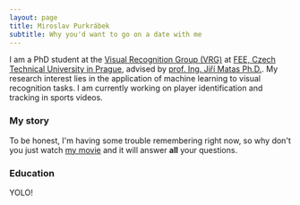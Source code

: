 ```yaml
---
layout: page
title: Miroslav Purkrábek
subtitle: Why you'd want to go on a date with me
---
```


I am a PhD student at the <a href='https://cyber.felk.cvut.cz/research/groups-teams/vrg/'>Visual Recognition Group (VRG)</a> at <a href='https://fel.cvut.cz/en'>FEE, Czech Technical University in Prague</a>, advised by <a href="https://cmp.felk.cvut.cz/~matas/">prof. Ing. Jiří Matas Ph.D.</a>. My research interest lies in the application of machine learning to visual recognition tasks. I am currently working on player identification and tracking in sports videos. 


### My story

To be honest, I'm having some trouble remembering right now, so why don't you just watch [my movie](https://en.wikipedia.org/wiki/The_Princess_Bride_%28film%29) and it will answer **all** your questions.

### Education

YOLO!